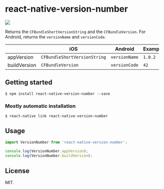 
# react-native-version-number
<img src="https://travis-ci.org/APSL/react-native-version-number.svg?branch=master" />

Returns the `CFBundleShortVersionString` and the `CFBundleVersion`. For Android, returns the `versionName` and `versionCode`.


|  | iOS | Android | Example |
| --- | --- | --- | --- |
| appVersion | `CFBundleShortVersionString` | `versionName` | `1.0.2` |
| buildVersion | `CFBundleVersion` | `versionCode` | `42` |


## Getting started

`$ npm install react-native-version-number --save`

### Mostly automatic installation

`$ react-native link react-native-version-number`

## Usage
```javascript
import VersionNumber from 'react-native-version-number';

console.log(VersionNumber.appVersion);
console.log(VersionNumber.buildVersion);
```

## License
MIT.

